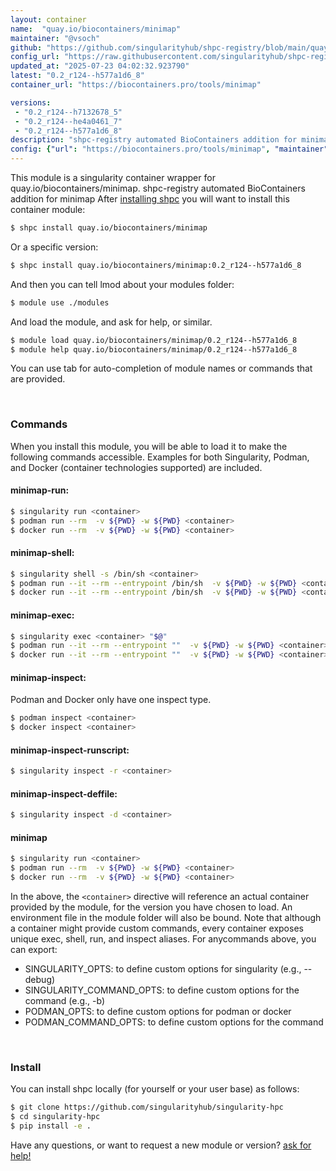 ```yaml
---
layout: container
name:  "quay.io/biocontainers/minimap"
maintainer: "@vsoch"
github: "https://github.com/singularityhub/shpc-registry/blob/main/quay.io/biocontainers/minimap/container.yaml"
config_url: "https://raw.githubusercontent.com/singularityhub/shpc-registry/main/quay.io/biocontainers/minimap/container.yaml"
updated_at: "2025-07-23 04:02:32.923790"
latest: "0.2_r124--h577a1d6_8"
container_url: "https://biocontainers.pro/tools/minimap"

versions:
 - "0.2_r124--h7132678_5"
 - "0.2_r124--he4a0461_7"
 - "0.2_r124--h577a1d6_8"
description: "shpc-registry automated BioContainers addition for minimap"
config: {"url": "https://biocontainers.pro/tools/minimap", "maintainer": "@vsoch", "description": "shpc-registry automated BioContainers addition for minimap", "latest": {"0.2_r124--h577a1d6_8": "sha256:6acf816f7583aa3ba3bebb1885da6f931e18574db2d83356cd80e2080fc608f8"}, "tags": {"0.2_r124--h7132678_5": "sha256:9c29e2f2f305f9eec90e3a45b08fb0a292d77a8e2de8b7426f47d735fcec53ce", "0.2_r124--he4a0461_7": "sha256:7a74cd991e5bf37ebef6b05eef29a1c6f8514db911a997c8c49129a682b1593f", "0.2_r124--h577a1d6_8": "sha256:6acf816f7583aa3ba3bebb1885da6f931e18574db2d83356cd80e2080fc608f8"}, "docker": "quay.io/biocontainers/minimap"}
---
```


This module is a singularity container wrapper for quay.io/biocontainers/minimap.
shpc-registry automated BioContainers addition for minimap
After [installing shpc](#install) you will want to install this container module:


```bash
$ shpc install quay.io/biocontainers/minimap
```

Or a specific version:

```bash
$ shpc install quay.io/biocontainers/minimap:0.2_r124--h577a1d6_8
```

And then you can tell lmod about your modules folder:

```bash
$ module use ./modules
```

And load the module, and ask for help, or similar.

```bash
$ module load quay.io/biocontainers/minimap/0.2_r124--h577a1d6_8
$ module help quay.io/biocontainers/minimap/0.2_r124--h577a1d6_8
```

You can use tab for auto-completion of module names or commands that are provided.

<br>

### Commands

When you install this module, you will be able to load it to make the following commands accessible.
Examples for both Singularity, Podman, and Docker (container technologies supported) are included.

#### minimap-run:

```bash
$ singularity run <container>
$ podman run --rm  -v ${PWD} -w ${PWD} <container>
$ docker run --rm  -v ${PWD} -w ${PWD} <container>
```

#### minimap-shell:

```bash
$ singularity shell -s /bin/sh <container>
$ podman run --it --rm --entrypoint /bin/sh  -v ${PWD} -w ${PWD} <container>
$ docker run --it --rm --entrypoint /bin/sh  -v ${PWD} -w ${PWD} <container>
```

#### minimap-exec:

```bash
$ singularity exec <container> "$@"
$ podman run --it --rm --entrypoint ""  -v ${PWD} -w ${PWD} <container> "$@"
$ docker run --it --rm --entrypoint ""  -v ${PWD} -w ${PWD} <container> "$@"
```

#### minimap-inspect:

Podman and Docker only have one inspect type.

```bash
$ podman inspect <container>
$ docker inspect <container>
```

#### minimap-inspect-runscript:

```bash
$ singularity inspect -r <container>
```

#### minimap-inspect-deffile:

```bash
$ singularity inspect -d <container>
```



#### minimap

```bash
$ singularity run <container>
$ podman run --rm  -v ${PWD} -w ${PWD} <container>
$ docker run --rm  -v ${PWD} -w ${PWD} <container>
```


In the above, the `<container>` directive will reference an actual container provided
by the module, for the version you have chosen to load. An environment file in the
module folder will also be bound. Note that although a container
might provide custom commands, every container exposes unique exec, shell, run, and
inspect aliases. For anycommands above, you can export:

 - SINGULARITY_OPTS: to define custom options for singularity (e.g., --debug)
 - SINGULARITY_COMMAND_OPTS: to define custom options for the command (e.g., -b)
 - PODMAN_OPTS: to define custom options for podman or docker
 - PODMAN_COMMAND_OPTS: to define custom options for the command

<br>

### Install

You can install shpc locally (for yourself or your user base) as follows:

```bash
$ git clone https://github.com/singularityhub/singularity-hpc
$ cd singularity-hpc
$ pip install -e .
```

Have any questions, or want to request a new module or version? [ask for help!](https://github.com/singularityhub/singularity-hpc/issues)
